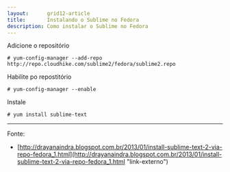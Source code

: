 ```yaml
---
layout:      grid12-article
title:       Instalando o Sublime no Fedora
description: Como instalar o Sublime no Fedora
---
```



Adicione o repositório
	
	# yum-config-manager --add-repo http://repo.cloudhike.com/sublime2/fedora/sublime2.repo

Habilite po repostitório

	# yum-config-manager --enable

Instale
	
	# yum install sublime-text



<hr>
Fonte:

- [http://drayanaindra.blogspot.com.br/2013/01/install-sublime-text-2-via-repo-fedora_1.html](http://drayanaindra.blogspot.com.br/2013/01/install-sublime-text-2-via-repo-fedora_1.html "link-externo")
